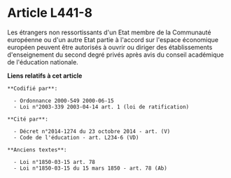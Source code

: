 # Article L441-8

Les étrangers non ressortissants d'un Etat membre de la Communauté européenne ou d'un autre Etat partie à l'accord sur
l'espace économique européen peuvent être autorisés à ouvrir ou diriger des établissements d'enseignement du second degré
privés après avis du conseil académique de l'éducation nationale.

**Liens relatifs à cet article**

	**Codifié par**:

	  - Ordonnance 2000-549 2000-06-15
	  - Loi n°2003-339 2003-04-14 art. 1 (loi de ratification)

	**Cité par**:

	  - Décret n°2014-1274 du 23 octobre 2014 - art. (V)
	  - Code de l'éducation - art. L234-6 (VD)

	**Anciens textes**:

	  - Loi n°1850-03-15 art. 78
	  - Loi n°1850-03-15 du 15 mars 1850 - art. 78 (Ab)
